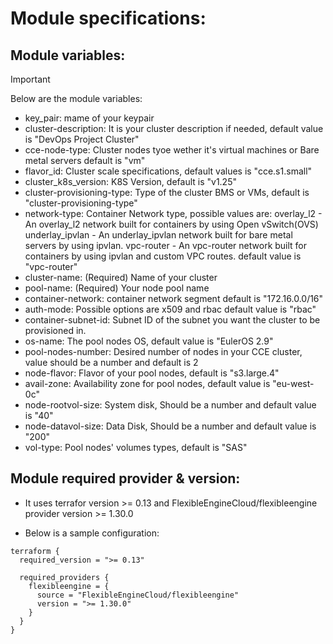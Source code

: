 # Module specifications:

## Module variables:
> [!IMPORTANT]
> Below are the module variables:
 - key_pair: mame of your keypair
 - cluster-description: It is your cluster description if needed, default value is "DevOps Project Cluster"
 - cce-node-type: Cluster nodes tyoe wether it's virtual machines or Bare metal servers default is "vm"
 - flavor_id: Cluster scale specifications, default values is "cce.s1.small"
 - cluster_k8s_version: K8S Version, default is "v1.25"
 - cluster-provisioning-type: Type of the cluster BMS or VMs, default is "cluster-provisioning-type"
 - network-type: Container Network type, possible values are:
    overlay_l2 - An overlay_l2 network built for containers by using Open vSwitch(OVS)
    underlay_ipvlan - An underlay_ipvlan network built for bare metal servers by using ipvlan.
    vpc-router - An vpc-router network built for containers by using ipvlan and custom VPC routes.
    default value is "vpc-router"
 - cluster-name: (Required) Name of your cluster
 - pool-name: (Required) Your node pool name
 - container-network: container network segment default is "172.16.0.0/16"
 - auth-mode: Possible options are x509 and rbac default value is "rbac"
 - container-subnet-id: Subnet ID of the subnet you want the cluster to be provisioned in.
 - os-name: The pool nodes OS, default value is "EulerOS 2.9"
 - pool-nodes-number: Desired number of nodes in your CCE cluster, value should be a number and default is 2
 - node-flavor: Flavor of your pool nodes, default is "s3.large.4"
 - avail-zone: Availability zone for pool nodes, default value is "eu-west-0c"
 - node-rootvol-size: System disk, Should be a number and default value is "40"
 - node-datavol-size: Data Disk, Should be a number and default value is "200"
 - vol-type: Pool nodes' volumes types, default is "SAS"

 ## Module required provider & version:

- It uses terrafor version >= 0.13 and FlexibleEngineCloud/flexibleengine provider version >= 1.30.0

- Below is a sample configuration:

```
terraform {
  required_version = ">= 0.13"

  required_providers {
    flexibleengine = {
      source = "FlexibleEngineCloud/flexibleengine"
      version = ">= 1.30.0"
    }
  }
}
```